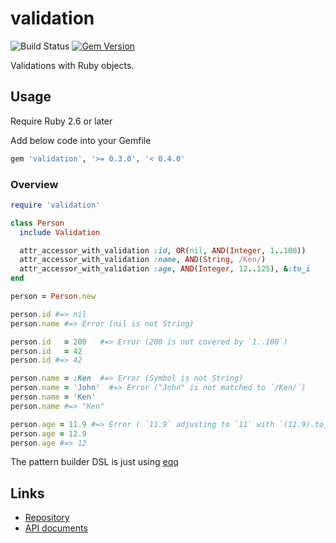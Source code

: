 # validation

![Build Status](https://github.com/kachick/validation/actions/workflows/test_behaviors.yml/badge.svg?branch=main)
[![Gem Version](https://badge.fury.io/rb/validation.png)](http://badge.fury.io/rb/validation)

Validations with Ruby objects.

## Usage

Require Ruby 2.6 or later

Add below code into your Gemfile

```ruby
gem 'validation', '>= 0.3.0', '< 0.4.0'
```

### Overview

```ruby
require 'validation'

class Person
  include Validation

  attr_accessor_with_validation :id, OR(nil, AND(Integer, 1..100))
  attr_accessor_with_validation :name, AND(String, /Ken/)
  attr_accessor_with_validation :age, AND(Integer, 12..125), &:to_i
end

person = Person.new

person.id #=> nil
person.name #=> Error (nil is not String)

person.id   = 200   #=> Error (200 is not covered by `1..100`)
person.id   = 42
person.id #=> 42

person.name = :Ken  #=> Error (Symbol is not String)
person.name = 'John'  #=> Error ("John" is not matched to `/Ken/`)
person.name = 'Ken'
person.name #=> "Ken"

person.age = 11.9 #=> Error ( `11.9` adjusting to `11` with `(11.9).to_i`, but it is not covered by `12..125`)
person.age = 12.9
person.age #=> 12
```

The pattern builder DSL is just using [eqq](https://github.com/kachick/eqq)

## Links

* [Repository](https://github.com/kachick/validation)
* [API documents](https://kachick.github.io/validation)
